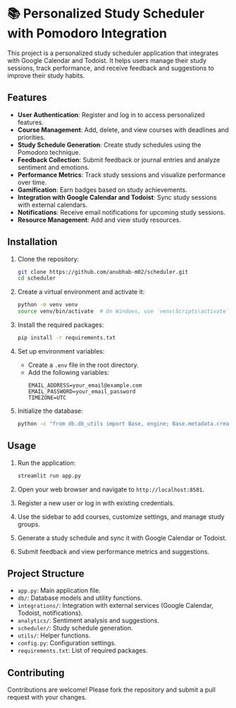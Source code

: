 # 📚 Personalized Study Scheduler with Pomodoro Integration

This project is a personalized study scheduler application that integrates with Google Calendar and Todoist. It helps users manage their study sessions, track performance, and receive feedback and suggestions to improve their study habits.

## Features

- **User Authentication**: Register and log in to access personalized features.
- **Course Management**: Add, delete, and view courses with deadlines and priorities.
- **Study Schedule Generation**: Create study schedules using the Pomodoro technique.
- **Feedback Collection**: Submit feedback or journal entries and analyze sentiment and emotions.
- **Performance Metrics**: Track study sessions and visualize performance over time.
- **Gamification**: Earn badges based on study achievements.
- **Integration with Google Calendar and Todoist**: Sync study sessions with external calendars.
- **Notifications**: Receive email notifications for upcoming study sessions.
- **Resource Management**: Add and view study resources.

## Installation

1. Clone the repository:
    ```sh
    git clone https://github.com/anubhab-m02/scheduler.git
    cd scheduler
    ```

2. Create a virtual environment and activate it:
    ```sh
    python -m venv venv
    source venv/bin/activate  # On Windows, use `venv\Scripts\activate`
    ```

3. Install the required packages:
    ```sh
    pip install -r requirements.txt
    ```

4. Set up environment variables:
    - Create a `.env` file in the root directory.
    - Add the following variables:
        ```env
        EMAIL_ADDRESS=your_email@example.com
        EMAIL_PASSWORD=your_email_password
        TIMEZONE=UTC
        ```

5. Initialize the database:
    ```sh
    python -c "from db.db_utils import Base, engine; Base.metadata.create_all(engine)"
    ```

## Usage

1. Run the application:
    ```sh
    streamlit run app.py
    ```

2. Open your web browser and navigate to `http://localhost:8501`.

3. Register a new user or log in with existing credentials.

4. Use the sidebar to add courses, customize settings, and manage study groups.

5. Generate a study schedule and sync it with Google Calendar or Todoist.

6. Submit feedback and view performance metrics and suggestions.

## Project Structure

- `app.py`: Main application file.
- `db/`: Database models and utility functions.
- `integrations/`: Integration with external services (Google Calendar, Todoist, notifications).
- `analytics/`: Sentiment analysis and suggestions.
- `scheduler/`: Study schedule generation.
- `utils/`: Helper functions.
- `config.py`: Configuration settings.
- `requirements.txt`: List of required packages.

## Contributing

Contributions are welcome! Please fork the repository and submit a pull request with your changes.
